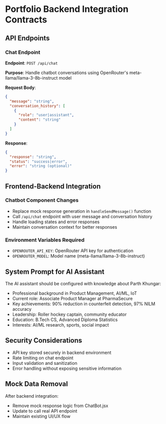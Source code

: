 # Portfolio Backend Integration Contracts

## API Endpoints

### Chat Endpoint
**Endpoint**: `POST /api/chat`

**Purpose**: Handle chatbot conversations using OpenRouter's meta-llama/llama-3-8b-instruct model

**Request Body**:
```json
{
  "message": "string",
  "conversation_history": [
    {
      "role": "user|assistant",
      "content": "string"
    }
  ]
}
```

**Response**:
```json
{
  "response": "string",
  "status": "success|error",
  "error": "string (optional)"
}
```

## Frontend-Backend Integration

### Chatbot Component Changes
- Replace mock response generation in `handleSendMessage()` function
- Call `/api/chat` endpoint with user message and conversation history
- Handle loading states and error responses
- Maintain conversation context for better responses

### Environment Variables Required
- `OPENROUTER_API_KEY`: OpenRouter API key for authentication
- `OPENROUTER_MODEL`: Model name (meta-llama/llama-3-8b-instruct)

## System Prompt for AI Assistant
The AI assistant should be configured with knowledge about Parth Khungar:
- Professional background in Product Management, AI/ML, IoT
- Current role: Associate Product Manager at PharmaSecure
- Key achievements: 90% reduction in counterfeit detection, 97% NILM accuracy
- Leadership: Roller hockey captain, community educator
- Education: B.Tech CS, Advanced Diploma Statistics
- Interests: AI/ML research, sports, social impact

## Security Considerations
- API key stored securely in backend environment
- Rate limiting on chat endpoint
- Input validation and sanitization
- Error handling without exposing sensitive information

## Mock Data Removal
After backend integration:
- Remove mock response logic from ChatBot.jsx
- Update to call real API endpoint
- Maintain existing UI/UX flow